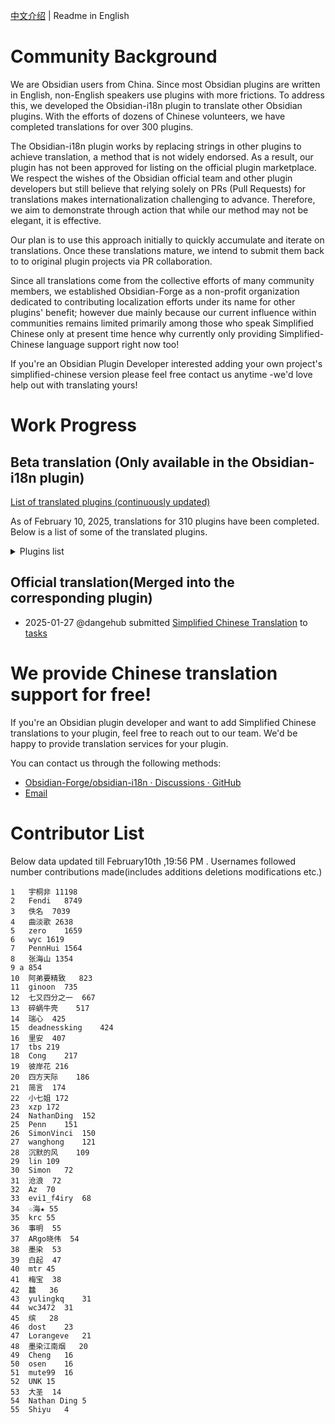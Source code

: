 [中文介绍](https://github.com/Obsidian-Forge/.github/blob/main/profile/README.md)
| Readme in English

# Community Background

We are Obsidian users from China. Since most Obsidian plugins are written in English, non-English speakers use plugins with more frictions. To address this, we developed the Obsidian-i18n plugin to translate other Obsidian plugins. With the efforts of dozens of Chinese volunteers, we have completed translations for over 300 plugins. 


The Obsidian-i18n plugin works by replacing strings in other plugins to achieve translation, a method that is not widely endorsed. As a result, our plugin has not been approved for listing on the official plugin marketplace. We respect the wishes of the Obsidian official team and other plugin developers but still believe that relying solely on PRs (Pull Requests) for translations makes internationalization challenging to advance. Therefore, we aim to demonstrate through action that while our method may not be elegant, it is effective.


Our plan is to use this approach initially to quickly accumulate and iterate on translations. Once these translations mature, we intend to submit them back to to original plugin projects via PR collaboration.


Since all translations come from the collective efforts of many community members, we established Obsidian-Forge as a non-profit organization dedicated to contributing localization efforts under its name for other plugins' benefit; however due mainly because our current influence within communities remains limited primarily among those who speak Simplified Chinese only at present time hence why currently only providing Simplified-Chinese language support right now too!


If you're an Obsidian Plugin Developer interested adding your own project's simplified-chinese version please feel free contact us anytime -we'd love help out with translating yours!


# Work Progress

## Beta translation (Only available in the Obsidian-i18n plugin)

[List of translated plugins (continuously updated)](https://vika.cn/share/shrULbfcRrjrXZVfMA9P4/dstYkrs9t44YXVqf1r/viwriSAj9INh6)

As of February 10, 2025, translations for 310 plugins have been completed. Below is a list of some of the translated plugins.

<details>
  <summary>Plugins list</summary>


Dataview  

Advanced Tables  

Templater  

Calendar  

Kanban  

Style Settings  

Git  

Iconize  

Minimal Theme Settings  

Outliner  

QuickAdd  

Advanced Slides  

Admonition  

Tag Wrangler  

Omnisearch  

Mind Map  

Recent Files  

Day Planner  

Homepage  

Editing Toolbar  

Annotator  

MAKE.md  

Better Word Count  

Natural Language Dates  

Periodic Notes  

Advanced URI  

Checklist  

Importer  

Projects  

Highlightr  

Emoji Toolbar  

Text Generator  

Image in Editor  

Pandoc  

DB Folder  

Hover Editor  

DataLoom  

Smart Connections  

File Tree Alternative  

Paste URL into selection  

Note Refactor  

Various Complements  

Hider  

Full Calendar  

Commander  

BRAT  

Quick Switcher++  

Buttons  

Self-hosted LiveSync  

Copilot  

Auto Link Title  

Banners  

LanguageTool Integration  

Charts  

Tracker  

Latex Suite  

Media Extended  

Find orphaned files and broken links  

Dice Roller  

cMenu  

Metadata Menu  

Reminder  

TagFolder  

Text Extractor  

Custom Frames  

Settings Search  

Book Search  

Omnivore  

Excel to Markdown Table  

Folder Note  

File Explorer Note Count  

Footnote Shortcut  

CardBoard  

Meld Encrypt  

Quick Explorer  

Zoom  

MetaEdit  

Emoji Shortcodes  

Mermaid Tools  

PDF++  

Remember cursor position  

Local REST API  

Execute Code  

Mousewheel Image zoom  

Meta Bind  

Clear Unused Images  

Folder notes  

Novel Word Count  

Longform  

Custom File Explorer sorting  

Map View  

List Callouts  

Typewriter Scroll  

Markdown Table Editor  

Another Quick Switcher  

Strange New Worlds  

Surfing  

Relative Line Numbers  

Canvas Mindmap  

Reading Time  

Privacy Glasses  

Floating TOC  

Workspaces Plus  

Waypoint  

Completr  

Callout Manager  

Paste image rename  

Better Export PDF  

Image Converter  

Local images plus  

Advanced Canvas  

Columns  

Copy Block Link  

Number Headings  

Table Extended  

Auto Note Mover  

Imgur  

Force note view mode  

Update time on edit  

Table Generator  

Tasks Calendar Wrapper  

Code Styler  

Status Bar Pomodoro Timer  

Colored Tags  

Digital Garden  

Link Favicons  

Links  

Sort & Permute lines  

ChatGPT MD  

Chronology  

Enveloppe  

Consistent attachments and links  

Auto Card Link  

Copy as HTML  

GPT Notes  

Regex Find/Replace  

Better footnote  

Better Command Palette  

Translate  

Clipper  

Custom Attachment Location  

MySnippets  

Note Toolbar  

Search on Internet  

Open Gate  

April's Automatic Timelines  

Global Search and Replace  

Task Progress Bar  

Attachment Management  

Hotkeys for specific files  

Plugin Groups  

Stille  

Ink  

Jump to link  

TikZJax  

Text to Speech  

Creases  

Customizable Menu  

Latex Environments  

Text Transporter  

Typewriter Mode  

Activity History  

Better File Link  

File Order  

Comments  

Image Captions  

Folder Index  

Share Note  

Editor Width Slider  

Codeblock Customizer  

Lapel  

Floating Search  

Daily Note Outline  

Trash Explorer  

Custom Font Loader  

Multi Properties  

Better Search Views  

React Components  

Daily Notes Editor  

Hide Folders  

Find and replace in selection  

Image Layouts  

ProZen  

Calibre  

Advanced Cursors  

Tidy Footnotes  

MathLinks  

File Explorer++  

Heading Shifter  

Scroll to Top  

Day Planner (OG)  

Keyboard Analyzer  

Obsius Publish  

Dynamic Background  

WuCai highlights Official  

Update frontmatter modified date  

Folder Focus Mode  

Optimize Canvas Connections  

Reveal Active File Button  

Solve  

Lovely-Mindmap  

Auto Hide  

Tag Summary  

ZettelFlow  

Remember File State  

Pseudocode  

Short links  

Personal Assistant  

Sidebar Expand on Hover  

Camera  

Nuke Orphans  

Typing speed  

Open with  

TickTickSync  

Background Image  

Zen  

Timelines (Revamped)  

Plugin Manager  

Vault Explorer  

Soundscapes  

Day and Night  

Style Text  

Edit History  

Hidden Folder  

Timer  

Last Modified Timestamp in Status Bar  

Quick Tagger  

Docxer  

Note Definitions  

Virtual Linker / Glossary  

Global Proxy  

Loom  

Birthday-Tracker  

Share to Flomo  

Callout Suggestions  

Frontmatter Alias Display  

Quick Links  

Image2LaTEX  

Cards View  

Quran Lookup  

CardNote  

Improved Random Note  

File Include  

Tokei  

Lazy Plugin Loader  

Dashboard navigator  

Copy Image  

Fast Text Color  

Vertical Tabs  

Spotify Link  

Auto Embed  

historica  

Pomodoro Widget  

Lyrics  

Datepicker  

Enzyme  

Relay  

Image Magician  

Default query in backlinks  

Metafolders  

Password Protect  

Plugins Annotations  

Import Attachments+  

Settings Management  

Memos Sync  

Better Recall  

Hash Pasted Image  

Listen Up!  

Battery Indicator  

Tokenz  

</details>

## Official translation(Merged into the corresponding plugin)

- 2025-01-27 @dangehub submitted [Simplified Chinese Translation](https://github.com/obsidian-tasks-group/obsidian-tasks/pull/3288#event-16071052323) to [tasks](https://github.com/obsidian-tasks-group/obsidian-tasks)

# We provide Chinese translation support for free!

If you're an Obsidian plugin developer and want to add Simplified Chinese translations to your plugin, feel free to reach out to our team. We'd be happy to provide translation services for your plugin.

You can contact us through the following methods:
- [Obsidian-Forge/obsidian-i18n · Discussions · GitHub](https://github.com/Obsidian-Forge/obsidian-i18n/discussions)
- [Email](wanyy314@foxmail.com)

# Contributor List 
Below data updated till February10th ,19:56 PM . Usernames followed number contributions made(includes additions deletions modifications etc.)

```
1	宇桐非	11198
2	Fendi	8749
3	佚名	7039
4	曲淡歌	2638
5	zero	1659
6	wyc	1619
7	PennHui	1564
8	张海山	1354
9 a	854
10	阿弟要精致	823
11	ginoon	735
12	七又四分之一	667
13	碎蜗牛壳	517
14	瑞心	425
15	deadnessking	424
16	里安	407
17	tbs	219
18	Cong	217
19	彼岸花	216
20	四方天际	186
21	简言	174
22	小七姐	172
23	xzp	172
24	NathanDing	152
25	Penn	151
26	SimonVinci	150
27	wanghong	121
28	沉默的风	109
29	lin	109
30	Simon	72
31	沧浪	72
32	Az	70
33	evi1_f4iry	68
34	☆海★	55
35	krc	55
36	事明	55
37	ARgo晓伟	54
38	墨染	53
39	白起	47
40	mtr	45
41	梅宝	38
42	䲜	36
43	yulingkq	31
44	wc3472	31
45	缤	28
46	dost	23
47	Lorangeve	21
48	墨染江南烟	20
49	Cheng	16
50	osen	16
51	mute99	16
52	UNK	15
53	大圣	14
54	Nathan Ding	5
55	Shiyu	4
```

